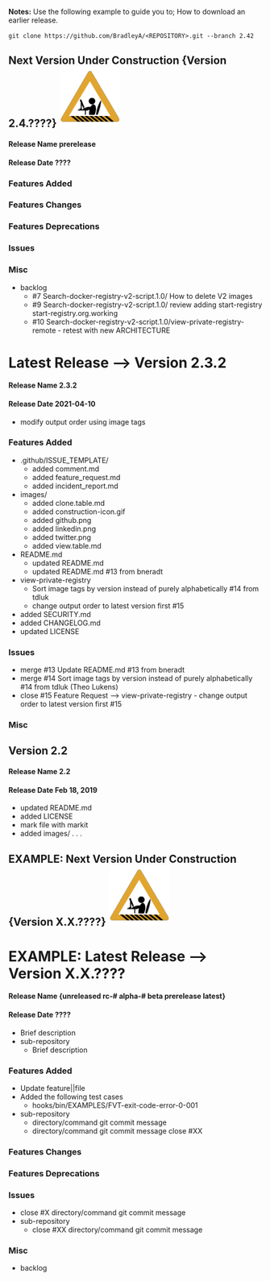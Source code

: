 **Notes:** Use the following example to guide you to; How to download an earlier release.

    git clone https://github.com/BradleyA/<REPOSITORY>.git --branch 2.42


## Next Version Under Construction {Version  2.4.????}  <img id="Construction" src="images/construction-icon.gif" width="120">
#### Release Name  prerelease
#### Release Date  ????
### Features Added
### Features Changes
### Features Deprecations
### Issues

### Misc
 * backlog
    * #7  Search-docker-registry-v2-script.1.0/  How to delete V2 images
    * #9  Search-docker-registry-v2-script.1.0/  review adding start-registry start-registry.org.working
    * #10 Search-docker-registry-v2-script.1.0/view-private-registry-remote - retest with new ARCHITECTURE

# Latest Release -->  Version 2.3.2
#### Release Name 2.3.2
#### Release Date 2021-04-10
 * modify output order using image tags

### Features Added
 * .github/ISSUE_TEMPLATE/
    * added comment.md
    * added feature_request.md
    * added incident_report.md
 * images/
    * added clone.table.md
    * added construction-icon.gif
    * added github.png
    * added linkedin.png
    * added twitter.png
    * added view.table.md
 * README.md
    * updated README.md
    * updated README.md #13 from bneradt <Brian Neradt>
 * view-private-registry
    * Sort image tags by version instead of purely alphabetically #14 from tdluk <Theo Lukens>
    * change output order to latest version first #15
 * added SECURITY.md
 * added CHANGELOG.md
 * updated LICENSE

### Issues
 * merge #13 Update README.md #13 from bneradt <Brian Neradt>
 * merge #14 Sort image tags by version instead of purely alphabetically #14 from tdluk (Theo Lukens)
 * close #15 Feature Request --> view-private-registry - change output order to latest version first #15

### Misc

## Version  2.2
#### Release Name 2.2
#### Release Date  Feb 18, 2019
 * updated README.md
 * added LICENSE
 * mark file with markit
 * added images/
 . . . 

## EXAMPLE: Next Version Under Construction {Version  X.X.????}  <img id="Construction" src="images/construction-icon.gif" width="120">
# EXAMPLE: Latest Release -->  Version  X.X.????
#### Release Name  {unreleased rc-# alpha-# beta prerelease latest}
#### Release Date  ????
 * Brief description
 * sub-repository
    * Brief description

### Features Added
 * Update feature||file
 * Added the following test cases
    * hooks/bin/EXAMPLES/FVT-exit-code-error-0-001
 * sub-repository
    * directory/command   git commit message
    * directory/command   git commit message close #XX

### Features Changes
### Features Deprecations
### Issues
 * close #X  directory/command   git commit message
 * sub-repository
    * close #XX directory/command git commit message
  
### Misc
 * backlog
